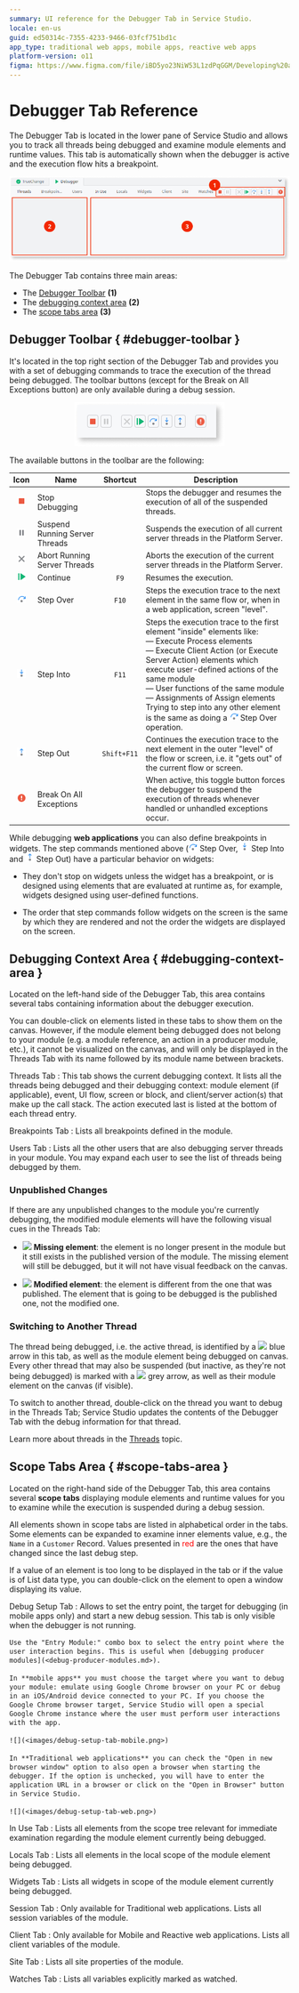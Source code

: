 ```yaml
---
summary: UI reference for the Debugger Tab in Service Studio.
locale: en-us
guid: ed50314c-7355-4233-9466-03fcf751bd1c
app_type: traditional web apps, mobile apps, reactive web apps
platform-version: o11
figma: https://www.figma.com/file/iBD5yo23NiW53L1zdPqGGM/Developing%20an%20Application?node-id=1354:19871
---
```


# Debugger Tab Reference

The Debugger Tab is located in the lower pane of Service Studio and allows you to track all threads being debugged and examine module elements and runtime values. This tab is automatically shown when the debugger is active and the execution flow hits a breakpoint.

![](images/debugger-ui-overview.png)

The Debugger Tab contains three main areas:

* The [Debugger Toolbar](<#debugger-toolbar>) **(1)**
* The [debugging context area](<#debugging-context-area>) **(2)**
* The [scope tabs area](<#scope-tabs-area>) **(3)**

## Debugger Toolbar { #debugger-toolbar }

It's located in the top right section of the Debugger Tab and provides you with a set of debugging commands to trace the execution of the thread being debugged. The toolbar buttons (except for the Break on All Exceptions button) are only available during a debug session.

<div style="text-align: center" markdown="1">

![](images/debugger-toolbar.png)

</div>

The available buttons in the toolbar are the following:

Icon | Name | Shortcut | Description
:---:|------|:--------:|------------
![](images/toolbar-button-stop.png)     | Stop Debugging | | Stops the debugger and resumes the execution of all of the suspended threads.
![](images/toolbar-button-suspend.png)  | Suspend Running Server Threads | | Suspends the execution of all current server threads in the Platform Server.
![](images/toolbar-button-abort.png)    | Abort Running Server Threads | | Aborts the execution of the current server threads in the Platform Server.
![](images/toolbar-button-continue.png) | Continue | `F9` | Resumes the execution.
![](images/toolbar-button-step-over.png)| Step Over | `F10` | Steps the execution trace to the next element in the same flow or, when in a web application, screen "level".
![](images/toolbar-button-step-into.png)| Step Into | `F11` | Steps the execution trace to the first element "inside" elements like: <br/> &#8212; Execute Process elements<br/> &#8212; Execute Client Action (or Execute Server Action) elements which execute user-defined actions of the same module<br/> &#8212; User functions of the same module<br/> &#8212; Assignments of Assign elements<br/> Trying to step into any other element is the same as doing a ![](images/toolbar-button-step-over.png) Step Over operation.
![](images/toolbar-button-step-out.png) | Step Out | `Shift+F11` | Continues the execution trace to the next element in the outer "level" of the flow or screen, i.e. it "gets out" of the current flow or screen.
![](images/toolbar-button-break-on-all-exceptions.png) | Break On All Exceptions | | When active, this toggle button forces the debugger to suspend the execution of threads whenever handled or unhandled exceptions occur.

<div class="info" markdown="1"> 

While debugging **web applications** you can also define breakpoints in widgets. The step commands mentioned above (![](images/toolbar-button-step-over.png) Step Over, ![](images/toolbar-button-step-into.png) Step Into and ![](images/toolbar-button-step-out.png) Step Out) have a particular behavior on widgets:

* They don't stop on widgets unless the widget has a breakpoint, or is designed using elements that are evaluated at runtime as, for example, widgets designed using user-defined functions.

* The order that step commands follow widgets on the screen is the same by which they are rendered and not the order the widgets are displayed on the screen.

</div>

## Debugging Context Area { #debugging-context-area }

Located on the left-hand side of the Debugger Tab, this area contains several tabs containing information about the debugger execution. 

You can double-click on elements listed in these tabs to show them on the canvas. However, if the module element being debugged does not belong to your module (e.g. a module reference, an action in a producer module, etc.), it cannot be visualized on the canvas, and will only be displayed in the Threads Tab with its name followed by its module name between brackets.

Threads Tab
:   This tab shows the current debugging context. It lists all the threads being debugged and their debugging context: module element (if applicable), event, UI flow, screen or block, and client/server action(s) that make up the call stack. The action executed last is listed at the bottom of each thread entry.

Breakpoints Tab
:   Lists all breakpoints defined in the module.

Users Tab
:   Lists all the other users that are also debugging server threads in your module. You may expand each user to see the list of threads being debugged by them.

### Unpublished Changes

If there are any unpublished changes to the module you're currently debugging, the modified module elements will have the following visual cues in the Threads Tab:

* ![](images/overlay-missing-element.png) **Missing element**: the element is no longer present in the module but it still exists in the published version of the module. The missing element will still be debugged, but it will not have visual feedback on the canvas.

* ![](images/overlay-modified-element.png) **Modified element**: the element is different from the one that was published. The element that is going to be debugged is the published one, not the modified one.

### Switching to Another Thread

The thread being debugged, i.e. the active thread, is identified by a ![](images/overlay-active-request.png) blue arrow in this tab, as well as the module element being debugged on canvas. Every other thread that may also be suspended (but inactive, as they're not being debugged) is marked with a ![](images/overlay-inactive-request.png) grey arrow, as well as their module element on the canvas (if visible).  

To switch to another thread, double-click on the thread you want to debug in the Threads Tab; Service Studio updates the contents of the Debugger Tab with the debug information for that thread.

Learn more about threads in the [Threads](<threads.md>) topic.

## Scope Tabs Area { #scope-tabs-area }

Located on the right-hand side of the Debugger Tab, this area contains several **scope tabs** displaying module elements and runtime values for you to examine while the execution is suspended during a debug session.

All elements shown in scope tabs are listed in alphabetical order in the tabs. Some elements can be expanded to examine inner elements value, e.g., the `Name` in a `Customer` Record. Values presented in <span style="color: red;">red</span> are the ones that have changed since the last debug step. 

If a value of an element is too long to be displayed in the tab or if the value is of List data type, you can double-click on the element to open a window displaying its value.

Debug Setup Tab
:   Allows to set the entry point, the target for debugging (in mobile apps only) and start a new debug session. This tab is only visible when the debugger is not running. 

    Use the "Entry Module:" combo box to select the entry point where the user interaction begins. This is useful when [debugging producer modules](<debug-producer-modules.md>).
    
    In **mobile apps** you must choose the target where you want to debug your module: emulate using Google Chrome browser on your PC or debug in an iOS/Android device connected to your PC. If you choose the Google Chrome browser target, Service Studio will open a special Google Chrome instance where the user must perform user interactions with the app.

    ![](<images/debug-setup-tab-mobile.png>)
    
    In **Traditional web applications** you can check the "Open in new browser window" option to also open a browser when starting the debugger. If the option is unchecked, you will have to enter the application URL in a browser or click on the "Open in Browser" button in Service Studio.

    ![](<images/debug-setup-tab-web.png>)
    
In Use Tab
:   Lists all elements from the scope tree relevant for immediate examination regarding the module element currently being debugged.

Locals Tab
:   Lists all elements in the local scope of the module element being debugged.

Widgets Tab
:   Lists all widgets in scope of the module element currently being debugged.

Session Tab
:   Only available for Traditional web applications. Lists all session variables of the module.

Client Tab
:   Only available for Mobile and Reactive web applications. Lists all client variables of the module.

Site Tab
:   Lists all site properties of the module.

Watches Tab
:   Lists all variables explicitly marked as watched.
